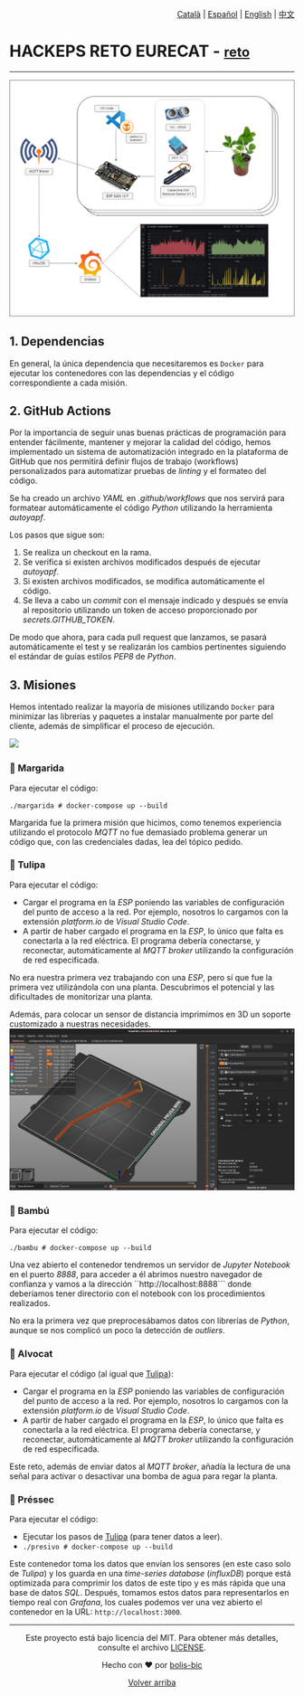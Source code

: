 <p align="right"><a href="./README.md">Català</a> | <a href="./README-es.md">Español</a> | <a href="./README-en.md">English</a> | <a href="./README-cn.md">中文</a></p>

# HACKEPS RETO EURECAT -  <a href="https://github.com/Applied-Artificial-Intelligence-Eurecat/hackeps/" id="top"><small>reto</small></a>
---

<img src="./media/infrastructure.png"></img>
## 1. Dependencias

En general, la única dependencia que necesitaremos es ```Docker``` para ejecutar los contenedores con las dependencias y el código correspondiente a cada misión.

## 2. GitHub Actions

Por la importancia de seguir unas buenas prácticas de programación para entender fácilmente, mantener y mejorar la calidad del código, hemos implementado un sistema de automatización integrado en la plataforma de GitHub que nos permitirá definir flujos de trabajo (workflows) personalizados para automatizar pruebas de _linting_ y el formateo del código.

Se ha creado un archivo _YAML_ en _.github/workflows_ que nos servirá para formatear automáticamente el código _Python_ utilizando la herramienta _autoyapf_.

Los pasos que sigue son:

1. Se realiza un checkout en la rama.
2. Se verifica si existen archivos modificados después de ejecutar _autoyapf_.
3. Si existen archivos modificados, se modifica automáticamente el código.
4. Se lleva a cabo un _commit_ con el mensaje indicado y después se envía al repositorio utilizando un token de acceso proporcionado por _secrets.GITHUB_TOKEN_.

De modo que ahora, para cada pull request que lanzamos, se pasará automáticamente el test y se realizarán los cambios pertinentes siguiendo el estándar de guías estilos _PEP8_ de _Python_.

## 3. Misiones

Hemos intentado realizar la mayoría de misiones utilizando ```Docker``` para minimizar las librerías y paquetes a instalar manualmente por parte del cliente, además de simplificar el proceso de ejecución.

<img src="./media/planta.png"></img>

### 🌼 Margarida

Para ejecutar el código:
```
./margarida # docker-compose up --build
```

Margarida fue la primera misión que hicimos, como tenemos experiencia utilizando el protocolo <i>MQTT</i> no fue demasiado problema generar un código que, con las credenciales dadas, lea del tópico pedido.

### <p id="sec-tulipa">🌷 Tulipa</p>

Para ejecutar el código:
- Cargar el programa en la _ESP_ poniendo las variables de configuración del punto de acceso a la red. Por ejemplo, nosotros lo cargamos con la extensión _platform.io_ de _Visual Studio Code_.
- A partir de haber cargado el programa en la _ESP_, lo único que falta es conectarla a la red eléctrica. El programa debería conectarse, y reconectar, automáticamente al _MQTT broker_ utilizando la configuración de red especificada.

No era nuestra primera vez trabajando con una _ESP_, pero sí que fue la primera vez utilizándola con una planta. Descubrimos el potencial y las dificultades de monitorizar una planta.

Además, para colocar un sensor de distancia imprimimos en 3D un soporte customizado a nuestras necesidades. <img src="./media/suport.png"></img>

### 🎋 Bambú 

Para ejecutar el código:
````
./bambu # docker-compose up --build
````

Una vez abierto el contenedor tendremos un servidor de _Jupyter Notebook_ en el puerto _8888_, para acceder a él abrimos nuestro navegador de confianza y vamos a la dirección ``http://localhost:8888``` donde deberíamos tener directorio con el notebook con los procedimientos realizados.

No era la primera vez que preprocesábamos datos con librerías de _Python_, aunque se nos complicó un poco la detección de _outliers_.

### 🥑 Alvocat

Para ejecutar el código (al igual que <a href="#sec-tulipa">Tulipa</a>):
- Cargar el programa en la _ESP_ poniendo las variables de configuración del punto de acceso a la red. Por ejemplo, nosotros lo cargamos con la extensión _platform.io_ de _Visual Studio Code_.
- A partir de haber cargado el programa en la _ESP_, lo único que falta es conectarla a la red eléctrica. El programa debería conectarse, y reconectar, automáticamente al _MQTT broker_ utilizando la configuración de red especificada.

Este reto, además de enviar datos al _MQTT broker_, añadía la lectura de una señal para activar o desactivar una bomba de agua para regar la planta.

### 🍑 Préssec

Para ejecutar el código:
- Ejecutar los pasos de <a href="#sec-tulipa">Tulipa</a> (para tener datos a leer).
- ```./presivo # docker-compose up --build```

Este contenedor toma los datos que envían los sensores (en este caso solo de _Tulipa_) y los guarda en una _time-series database_ (_influxDB_) porque está optimizada para comprimir los datos de este tipo y es más rápida que una base de datos _SQL_. Después, tomamos estos datos para representarlos en tiempo real con _Grafana_, los cuales podemos ver una vez abierto el contenedor en la URL: ```http://localhost:3000```.

---
<div align="center">
Este proyecto está bajo licencia del MIT. Para obtener más detalles, consulte el archivo <a href="./LICENSE.md">LICENSE</a>.

Hecho con ❤️ por <a href="https://github.com/bolis-bic/" target="_blank">bolis-bic</a>

<a href="#top">Volver arriba</a>
</div>
